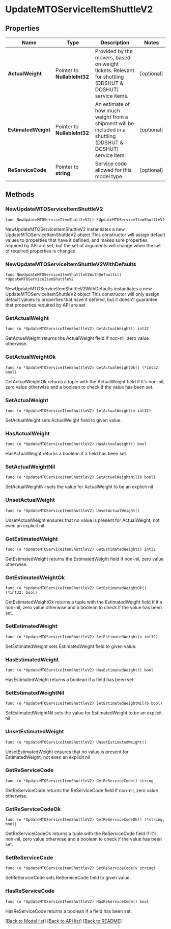 # UpdateMTOServiceItemShuttleV2

## Properties

Name | Type | Description | Notes
------------ | ------------- | ------------- | -------------
**ActualWeight** | Pointer to **NullableInt32** | Provided by the movers, based on weight tickets. Relevant for shuttling (DDSHUT &amp; DOSHUT) service items. | [optional] 
**EstimatedWeight** | Pointer to **NullableInt32** | An estimate of how much weight from a shipment will be included in a shuttling (DDSHUT &amp; DOSHUT) service item. | [optional] 
**ReServiceCode** | Pointer to **string** | Service code allowed for this model type. | [optional] 

## Methods

### NewUpdateMTOServiceItemShuttleV2

`func NewUpdateMTOServiceItemShuttleV2() *UpdateMTOServiceItemShuttleV2`

NewUpdateMTOServiceItemShuttleV2 instantiates a new UpdateMTOServiceItemShuttleV2 object
This constructor will assign default values to properties that have it defined,
and makes sure properties required by API are set, but the set of arguments
will change when the set of required properties is changed

### NewUpdateMTOServiceItemShuttleV2WithDefaults

`func NewUpdateMTOServiceItemShuttleV2WithDefaults() *UpdateMTOServiceItemShuttleV2`

NewUpdateMTOServiceItemShuttleV2WithDefaults instantiates a new UpdateMTOServiceItemShuttleV2 object
This constructor will only assign default values to properties that have it defined,
but it doesn't guarantee that properties required by API are set

### GetActualWeight

`func (o *UpdateMTOServiceItemShuttleV2) GetActualWeight() int32`

GetActualWeight returns the ActualWeight field if non-nil, zero value otherwise.

### GetActualWeightOk

`func (o *UpdateMTOServiceItemShuttleV2) GetActualWeightOk() (*int32, bool)`

GetActualWeightOk returns a tuple with the ActualWeight field if it's non-nil, zero value otherwise
and a boolean to check if the value has been set.

### SetActualWeight

`func (o *UpdateMTOServiceItemShuttleV2) SetActualWeight(v int32)`

SetActualWeight sets ActualWeight field to given value.

### HasActualWeight

`func (o *UpdateMTOServiceItemShuttleV2) HasActualWeight() bool`

HasActualWeight returns a boolean if a field has been set.

### SetActualWeightNil

`func (o *UpdateMTOServiceItemShuttleV2) SetActualWeightNil(b bool)`

 SetActualWeightNil sets the value for ActualWeight to be an explicit nil

### UnsetActualWeight
`func (o *UpdateMTOServiceItemShuttleV2) UnsetActualWeight()`

UnsetActualWeight ensures that no value is present for ActualWeight, not even an explicit nil
### GetEstimatedWeight

`func (o *UpdateMTOServiceItemShuttleV2) GetEstimatedWeight() int32`

GetEstimatedWeight returns the EstimatedWeight field if non-nil, zero value otherwise.

### GetEstimatedWeightOk

`func (o *UpdateMTOServiceItemShuttleV2) GetEstimatedWeightOk() (*int32, bool)`

GetEstimatedWeightOk returns a tuple with the EstimatedWeight field if it's non-nil, zero value otherwise
and a boolean to check if the value has been set.

### SetEstimatedWeight

`func (o *UpdateMTOServiceItemShuttleV2) SetEstimatedWeight(v int32)`

SetEstimatedWeight sets EstimatedWeight field to given value.

### HasEstimatedWeight

`func (o *UpdateMTOServiceItemShuttleV2) HasEstimatedWeight() bool`

HasEstimatedWeight returns a boolean if a field has been set.

### SetEstimatedWeightNil

`func (o *UpdateMTOServiceItemShuttleV2) SetEstimatedWeightNil(b bool)`

 SetEstimatedWeightNil sets the value for EstimatedWeight to be an explicit nil

### UnsetEstimatedWeight
`func (o *UpdateMTOServiceItemShuttleV2) UnsetEstimatedWeight()`

UnsetEstimatedWeight ensures that no value is present for EstimatedWeight, not even an explicit nil
### GetReServiceCode

`func (o *UpdateMTOServiceItemShuttleV2) GetReServiceCode() string`

GetReServiceCode returns the ReServiceCode field if non-nil, zero value otherwise.

### GetReServiceCodeOk

`func (o *UpdateMTOServiceItemShuttleV2) GetReServiceCodeOk() (*string, bool)`

GetReServiceCodeOk returns a tuple with the ReServiceCode field if it's non-nil, zero value otherwise
and a boolean to check if the value has been set.

### SetReServiceCode

`func (o *UpdateMTOServiceItemShuttleV2) SetReServiceCode(v string)`

SetReServiceCode sets ReServiceCode field to given value.

### HasReServiceCode

`func (o *UpdateMTOServiceItemShuttleV2) HasReServiceCode() bool`

HasReServiceCode returns a boolean if a field has been set.


[[Back to Model list]](../README.md#documentation-for-models) [[Back to API list]](../README.md#documentation-for-api-endpoints) [[Back to README]](../README.md)


